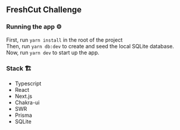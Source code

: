 ## FreshCut Challenge

### Running the app ⚙

First, run `yarn install` in the root of the project <br>
Then, run `yarn db:dev` to create and seed the local SQLite database. <br>
Now, run `yarn dev` to start up the app.

### Stack 🏗

- Typescript
- React
- Next.js
- Chakra-ui
- SWR
- Prisma
- SQLite
